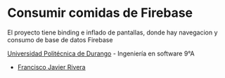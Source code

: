 # Consumir comidas de Firebase

El proyecto tiene binding e inflado de pantallas, donde hay navegacion y consumo de base de datos Firebase

[Universidad Politécnica de Durango](http://www.unipolidgo.edu.mx/sitio/) - Ingeniería en software 9°A
- [Francisco Javier Rivera](https://github.com/MierderTheKat)
